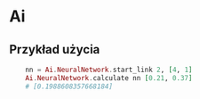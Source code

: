 # Ai

## Przykład użycia

``` elixir
    nn = Ai.NeuralNetwork.start_link 2, [4, 1]
    Ai.NeuralNetwork.calculate nn [0.21, 0.37]
    # [0.1988608357668184]
```
